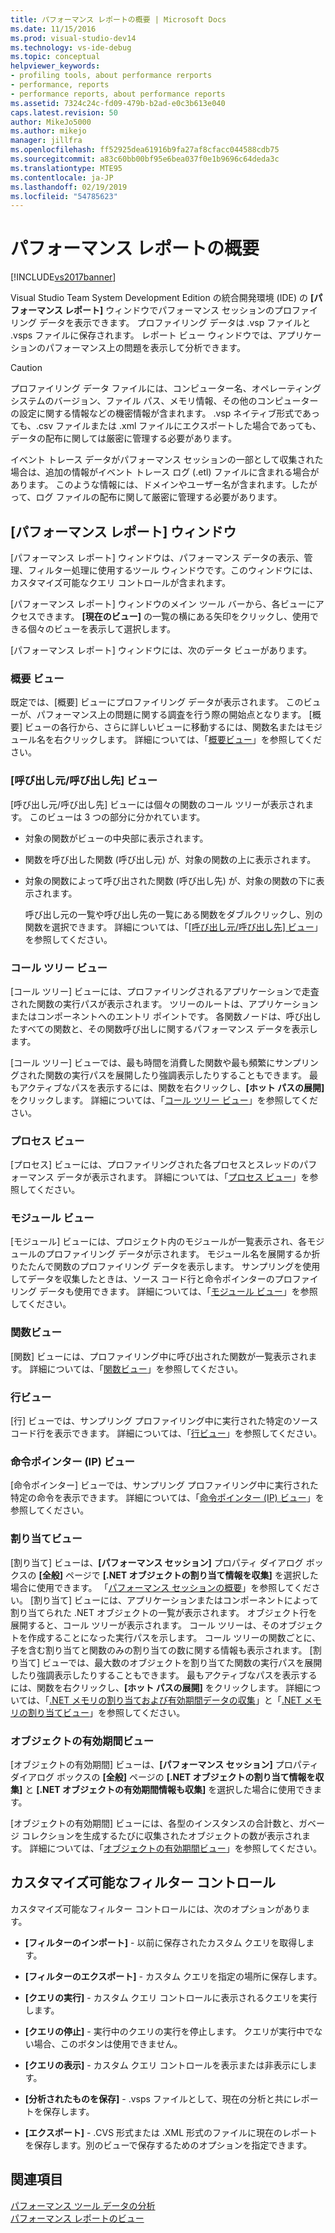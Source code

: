 ```yaml
---
title: パフォーマンス レポートの概要 | Microsoft Docs
ms.date: 11/15/2016
ms.prod: visual-studio-dev14
ms.technology: vs-ide-debug
ms.topic: conceptual
helpviewer_keywords:
- profiling tools, about performance rerports
- performance, reports
- performance reports, about performance reports
ms.assetid: 7324c24c-fd09-479b-b2ad-e0c3b613e040
caps.latest.revision: 50
author: MikeJo5000
ms.author: mikejo
manager: jillfra
ms.openlocfilehash: ff52925dea61916b9fa27af8cfacc044588cdb75
ms.sourcegitcommit: a83c60bb00bf95e6bea037f0e1b9696c64deda3c
ms.translationtype: MTE95
ms.contentlocale: ja-JP
ms.lasthandoff: 02/19/2019
ms.locfileid: "54785623"
---
```

# <a name="performance-report-overview"></a>パフォーマンス レポートの概要
[!INCLUDE[vs2017banner](../includes/vs2017banner.md)]

Visual Studio Team System Development Edition の統合開発環境 (IDE) の **[パフォーマンス レポート]** ウィンドウでパフォーマンス セッションのプロファイリング データを表示できます。 プロファイリング データは .vsp ファイルと .vsps ファイルに保存されます。 レポート ビュー ウィンドウでは、アプリケーションのパフォーマンス上の問題を表示して分析できます。  
  
> [!CAUTION]
>  プロファイリング データ ファイルには、コンピューター名、オペレーティング システムのバージョン、ファイル パス、メモリ情報、その他のコンピューターの設定に関する情報などの機密情報が含まれます。 .vsp ネイティブ形式であっても、.csv ファイルまたは .xml ファイルにエクスポートした場合であっても、データの配布に関しては厳密に管理する必要があります。  
>   
>  イベント トレース データがパフォーマンス セッションの一部として収集された場合は、追加の情報がイベント トレース ログ (.etl) ファイルに含まれる場合があります。 このような情報には、ドメインやユーザー名が含まれます。したがって、ログ ファイルの配布に関して厳密に管理する必要があります。  
  
## <a name="performance-report-window"></a>[パフォーマンス レポート] ウィンドウ  
 [パフォーマンス レポート] ウィンドウは、パフォーマンス データの表示、管理、フィルター処理に使用するツール ウィンドウです。このウィンドウには、カスタマイズ可能なクエリ コントロールが含まれます。  
  
 [パフォーマンス レポート] ウィンドウのメイン ツール バーから、各ビューにアクセスできます。 **[現在のビュー]** の一覧の横にある矢印をクリックし、使用できる個々のビューを表示して選択します。  
  
 [パフォーマンス レポート] ウィンドウには、次のデータ ビューがあります。  
  
### <a name="summary-view"></a>概要 ビュー  
 既定では、[概要] ビューにプロファイリング データが表示されます。 このビューが、パフォーマンス上の問題に関する調査を行う際の開始点となります。 [概要] ビューの各行から、さらに詳しいビューに移動するには、関数名またはモジュール名を右クリックします。 詳細については、「[概要ビュー](../profiling/summary-view.md)」を参照してください。  
  
### <a name="callercallee-view"></a>[呼び出し元/呼び出し先] ビュー  
 [呼び出し元/呼び出し先] ビューには個々の関数のコール ツリーが表示されます。 このビューは 3 つの部分に分かれています。  
  
- 対象の関数がビューの中央部に表示されます。  
  
- 関数を呼び出した関数 (呼び出し元) が、対象の関数の上に表示されます。  
  
- 対象の関数によって呼び出された関数 (呼び出し先) が、対象の関数の下に表示されます。  
  
  呼び出し元の一覧や呼び出し先の一覧にある関数をダブルクリックし、別の関数を選択できます。 詳細については、「[[呼び出し元/呼び出し先] ビュー](../profiling/caller-callee-view.md)」を参照してください。  
  
### <a name="call-tree-view"></a>コール ツリー ビュー  
 [コール ツリー] ビューには、プロファイリングされるアプリケーションで走査された関数の実行パスが表示されます。 ツリーのルートは、アプリケーションまたはコンポーネントへのエントリ ポイントです。 各関数ノードは、呼び出したすべての関数と、その関数呼び出しに関するパフォーマンス データを表示します。  
  
 [コール ツリー] ビューでは、最も時間を消費した関数や最も頻繁にサンプリングされた関数の実行パスを展開したり強調表示したりすることもできます。 最もアクティブなパスを表示するには、関数を右クリックし、**[ホット パスの展開]** をクリックします。 詳細については、「[コール ツリー ビュー](../profiling/call-tree-view.md)」を参照してください。  
  
### <a name="process-view"></a>プロセス ビュー  
 [プロセス] ビューには、プロファイリングされた各プロセスとスレッドのパフォーマンス データが表示されます。 詳細については、「[プロセス ビュー](../profiling/process-view.md)」を参照してください。  
  
### <a name="modules-view"></a>モジュール ビュー  
 [モジュール] ビューには、プロジェクト内のモジュールが一覧表示され、各モジュールのプロファイリング データが示されます。 モジュール名を展開するか折りたたんで関数のプロファイリング データを表示します。 サンプリングを使用してデータを収集したときは、ソース コード行と命令ポインターのプロファイリング データも使用できます。 詳細については、「[モジュール ビュー](../profiling/modules-view.md)」を参照してください。  
  
### <a name="functions-view"></a>関数ビュー  
 [関数] ビューには、プロファイリング中に呼び出された関数が一覧表示されます。 詳細については、「[関数ビュー](../profiling/functions-view.md)」を参照してください。  
  
### <a name="line-view"></a>行ビュー  
 [行] ビューでは、サンプリング プロファイリング中に実行された特定のソース コード行を表示できます。 詳細については、「[行ビュー](../profiling/lines-view.md)」を参照してください。  
  
### <a name="instruction-pointer-ip-view"></a>命令ポインター (IP) ビュー  
 [命令ポインター] ビューでは、サンプリング プロファイリング中に実行された特定の命令を表示できます。 詳細については、「[命令ポインター (IP) ビュー](../profiling/instruction-pointers-ips-view.md)」を参照してください。  
  
### <a name="allocation-view"></a>割り当てビュー  
 [割り当て] ビューは、**[パフォーマンス セッション]** プロパティ ダイアログ ボックスの **[全般]** ページで **[.NET オブジェクトの割り当て情報を収集]** を選択した場合に使用できます。 「[パフォーマンス セッションの概要](../profiling/performance-session-overview.md)」を参照してください。 [割り当て] ビューには、アプリケーションまたはコンポーネントによって割り当てられた .NET オブジェクトの一覧が表示されます。 オブジェクト行を展開すると、コール ツリーが表示されます。 コール ツリーは、そのオブジェクトを作成することになった実行パスを示します。 コール ツリーの関数ごとに、子を含む割り当てと関数のみの割り当ての数に関する情報も表示されます。 [割り当て] ビューでは、最大数のオブジェクトを割り当てた関数の実行パスを展開したり強調表示したりすることもできます。 最もアクティブなパスを表示するには、関数を右クリックし、**[ホット パスの展開]** をクリックします。 詳細については、「[.NET メモリの割り当ておよび有効期間データの収集](../profiling/collecting-dotnet-memory-allocation-and-lifetime-data.md)」と「[.NET メモリの割り当てビュー](../profiling/dotnet-memory-allocations-view.md)」を参照してください。  
  
### <a name="objects-lifetime-view"></a>オブジェクトの有効期間ビュー  
 [オブジェクトの有効期間] ビューは、**[パフォーマンス セッション]** プロパティ ダイアログ ボックスの **[全般]** ページの **[.NET オブジェクトの割り当て情報を収集]** と **[.NET オブジェクトの有効期間情報も収集]** を選択した場合に使用できます。  
  
 [オブジェクトの有効期間] ビューには、各型のインスタンスの合計数と、ガベージ コレクションを生成するたびに収集されたオブジェクトの数が表示されます。 詳細については、「[オブジェクトの有効期間ビュー](../profiling/object-lifetime-view.md)」を参照してください。  
  
## <a name="customizable-filter-control"></a>カスタマイズ可能なフィルター コントロール  
 カスタマイズ可能なフィルター コントロールには、次のオプションがあります。  
  
-   **[フィルターのインポート]** - 以前に保存されたカスタム クエリを取得します。  
  
-   **[フィルターのエクスポート]** - カスタム クエリを指定の場所に保存します。  
  
-   **[クエリの実行]** - カスタム クエリ コントロールに表示されるクエリを実行します。  
  
-   **[クエリの停止]** - 実行中のクエリの実行を停止します。 クエリが実行中でない場合、このボタンは使用できません。  
  
-   **[クエリの表示]** - カスタム クエリ コントロールを表示または非表示にします。  
  
-   **[分析されたものを保存]** - .vsps ファイルとして、現在の分析と共にレポートを保存します。  
  
-   **[エクスポート]** - .CVS 形式または .XML 形式のファイルに現在のレポートを保存します。別のビューで保存するためのオプションを指定できます。  
  
## <a name="see-also"></a>関連項目  
 [パフォーマンス ツール データの分析](../profiling/analyzing-performance-tools-data.md)   
 [パフォーマンス レポートのビュー](../profiling/performance-report-views.md)
